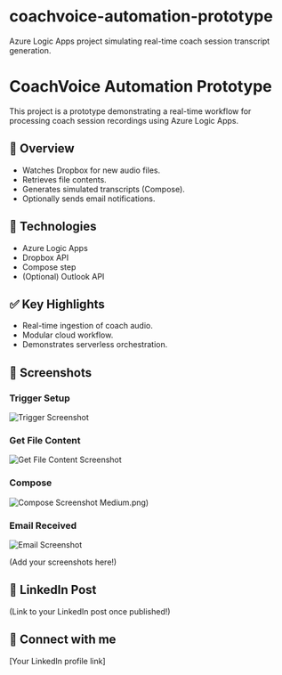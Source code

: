 # coachvoice-automation-prototype
Azure Logic Apps project simulating real-time coach session transcript generation.
# CoachVoice Automation Prototype

This project is a prototype demonstrating a real-time workflow for processing coach session recordings using Azure Logic Apps.

## 📌 Overview

- Watches Dropbox for new audio files.
- Retrieves file contents.
- Generates simulated transcripts (Compose).
- Optionally sends email notifications.

## 🚀 Technologies

- Azure Logic Apps
- Dropbox API
- Compose step
- (Optional) Outlook API

## ✅ Key Highlights

- Real-time ingestion of coach audio.
- Modular cloud workflow.
- Demonstrates serverless orchestration.

## 📸 Screenshots

### Trigger Setup
![Trigger Screenshot]()

### Get File Content
![Get File Content Screenshot](./GetFileContent.png)

### Compose
![Compose Screenshot](Compose.png) Medium.png)

### Email Received
![Email Screenshot](./EmailScreenshot.png)

(Add your screenshots here!)

## 🔗 LinkedIn Post

(Link to your LinkedIn post once published!)

## 🤝 Connect with me

[Your LinkedIn profile link]
